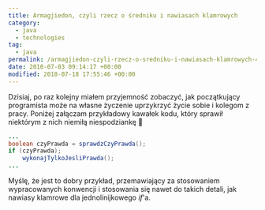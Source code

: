 ```yaml
---
title: Armagjiedon, czyli rzecz o średniku i nawiasach klamrowych
category:
  - java
  - technologies
tag:
  - java
permalink: /armagjiedon-czyli-rzecz-o-sredniku-i-nawiasach-klamrowych-442.html
date: 2010-07-03 09:14:17 +00:00
modified: 2018-07-18 17:55:46 +00:00
---
```



Dzisiaj, po raz kolejny miałem przyjemność zobaczyć, jak początkujący programista może na własne życzenie uprzykrzyć życie sobie i kolegom z pracy. Poniżej załączam przykładowy kawałek kodu, który sprawił niektórym z nich niemiłą niespodziankę 🙂

<!--more-->

```java
...
boolean czyPrawda = sprawdzCzyPrawda();
if (czyPrawda);
	wykonajTylkoJesliPrawda();
...
```

Myślę, że jest to dobry przykład, przemawiający za stosowaniem wypracowanych konwencji i stosowania się nawet do takich detali, jak nawiasy klamrowe dla jednolinijkowego *if*'a.
